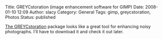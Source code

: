 Title: GREYCstoration (image enhancement software for GIMP)
Date: 2008-01-10 12:09
Author: slacy
Category: General
Tags: gimp, greycstoration, Photos
Status: published

[The
GREYCstoration](http://www.greyc.ensicaen.fr/~dtschump/greycstoration/demonstration.html)
package looks like a great tool for enhancing noisy photographs. I'll
have to download it and check it out later.
